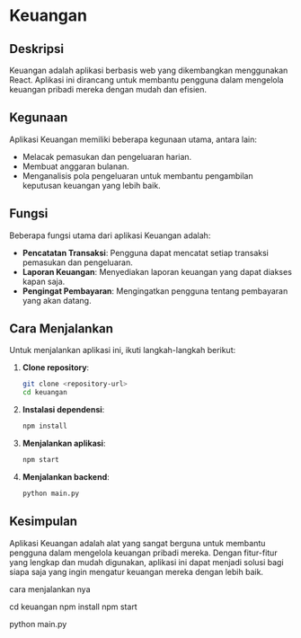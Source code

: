 # Keuangan

## Deskripsi
Keuangan adalah aplikasi berbasis web yang dikembangkan menggunakan React. Aplikasi ini dirancang untuk membantu pengguna dalam mengelola keuangan pribadi mereka dengan mudah dan efisien.

## Kegunaan
Aplikasi Keuangan memiliki beberapa kegunaan utama, antara lain:
- Melacak pemasukan dan pengeluaran harian.
- Membuat anggaran bulanan.
- Menganalisis pola pengeluaran untuk membantu pengambilan keputusan keuangan yang lebih baik.

## Fungsi
Beberapa fungsi utama dari aplikasi Keuangan adalah:
- **Pencatatan Transaksi**: Pengguna dapat mencatat setiap transaksi pemasukan dan pengeluaran.
- **Laporan Keuangan**: Menyediakan laporan keuangan yang dapat diakses kapan saja.
- **Pengingat Pembayaran**: Mengingatkan pengguna tentang pembayaran yang akan datang.

## Cara Menjalankan
Untuk menjalankan aplikasi ini, ikuti langkah-langkah berikut:

1. **Clone repository**:
    ```bash
    git clone <repository-url>
    cd keuangan
    ```

2. **Instalasi dependensi**:
    ```bash
    npm install
    ```

3. **Menjalankan aplikasi**:
    ```bash
    npm start
    ```

4. **Menjalankan backend**:
    ```bash
    python main.py
    ```

## Kesimpulan
Aplikasi Keuangan adalah alat yang sangat berguna untuk membantu pengguna dalam mengelola keuangan pribadi mereka. Dengan fitur-fitur yang lengkap dan mudah digunakan, aplikasi ini dapat menjadi solusi bagi siapa saja yang ingin mengatur keuangan mereka dengan lebih baik.

cara menjalankan nya

cd keuangan
npm install 
npm start


python main.py


